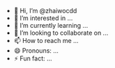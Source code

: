 - 👋 Hi, I’m @zhaiwocdd
- 👀 I’m interested in ...
- 🌱 I’m currently learning ...
- 💞️ I’m looking to collaborate on ...
- 📫 How to reach me ...
- 😄 Pronouns: ...
- ⚡ Fun fact: ...

<!---
zhaiwocdd/zhaiwocdd is a ✨ special ✨ repository because its `README.md` (this file) appears on your GitHub profile.
You can click the Preview link to take a look at your changes.
--->
